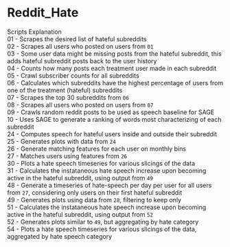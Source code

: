 # Reddit_Hate

Scripts Explanation  
01 - Scrapes the desired list of hateful subreddits  
02 - Scrapes all users who posted on users from `01`  
03 - Some user data might be missing posts from the hateful subreddit, this adds hateful subreddit posts back to the user history  
04 - Counts how many posts each treatment user made in each subreddit  
05 - Crawl subscriber counts for all subreddits  
06 - Calculates which subreddits have the highest percentage of users from one of the treatment (hateful) subreddits  
07 - Scrapes the top 30 subreddits from `06`  
08 - Scrapes all users who posted on users from `07`  
09 - Crawls random reddit posts to be used as speech baseline for SAGE  
10 - Uses SAGE to generate a ranking of words most characterizing of each subreddit  
24 - Computes speech for hateful users inside and outside their subreddit  
25 - Generates plots with data from `24`  
26 - Generate matching features for each user on monthly bins  
27 - Matches users using features from `26`  
30 - Plots a hate speech timeseries for various slicings of the data  
31 - Calculates the instataneous hate speech increase upon becoming active in the hateful subreddit, using output from `49`  
48 - Generate a timeseries of hate-speech per day per user for all users from `27`, considering only users on their first hateful subreddit  
49 - Generates plots using data from `28`, filtering to keep only  
51 - Calculates the instataneous hate speech increase upon becoming active in the hateful subreddit, using output from `52`  
52 - Generates plots similar to `49`, but aggregating by hate category  
54 - Plots a hate speech timeseries for various slicings of the data, aggregated by hate speech category  
